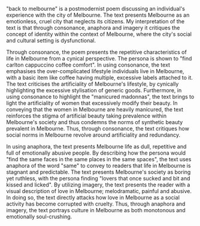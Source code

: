 "back to melbourne" is a postmodernist poem discussing an individual's experience with the city of Melbourne. The text presents Melbourne as an emotionless, cruel city that neglects its citizens. My interpretation of the text is that through consonance, anaphora and imagery it critiques the concept of identity within the context of Melbourne, where the city's social and cultural setting is dysfunctional.

Through consonance, the poem presents the repetitive characteristics of life in Melbourne from a cynical perspective. The persona is shown to "find carlton cappuccino coffee comfort". In using consonance, the text emphasises the over-complicated lifestyle individuals live in Melbourne, with a basic item like coffee having multiple, excessive labels attached to it. The text criticises the artificiality of Melbourne's lifestyle, by cynically highlighting the excessive stylisation of generic goods. Furthermore, in using consonance to highlight the "manicured madonnas", the text brings to light the artificiality of women that excessively modify their beauty. In conveying that the women in Melbourne are heavily manicured, the text reinforces the stigma of artificial beauty taking prevalence within Melbourne's society and thus condemns the norms of synthetic beauty prevalent in Melbourne. Thus, through consonance, the text critiques how social norms in Melbourne revolve around artificiality and redundancy.

In using anaphora, the text presents Melbourne life as dull, repetitive and full of emotionally abusive people. By describing how the persona would "find the same faces in the same places in the same spaces", the text uses anaphora of the word "same" to convey to readers that life in Melbourne is stagnant and predictable. The text presents Melbourne's society as boring yet ruthless, with the persona finding "lovers that once sucked and bit and kissed and licked". By utilizing imagery, the text presents the reader with a visual description of love in Melbourne; melodramatic, painful and abusive. In doing so, the text directly attacks how love in Melbourne as a social activity has become corrupted with cruelty. Thus, through anaphora and imagery, the text portrays culture in Melbourne as both monotonous and emotionally soul-crushing.
